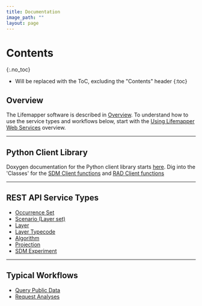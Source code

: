 ```yaml
---
title: Documentation
image_path: ""
layout: page
---
```

# Contents
{:.no_toc}

* Will be replaced with the ToC, excluding the "Contents" header
{:toc}

## Overview

The Lifemapper software is described in [Overview](overview.html).
To understand how to use the service types and workflows below, start with 
the [Using Lifemapper Web Services](/documentation/using) overview.

---

## Python Client Library

Doxygen documentation for the Python client library starts
[here](/docs/clientLibrary).  Dig into the 'Classes' for the 
[SDM Client functions](/docs/clientLibrary/classLmClient_1_1sdm_1_1SDMClient.html) 
and 
[RAD Client functions](/docs/clientLibrary/classLmClient_1_1rad_1_1RADClient.html)

---

## REST API Service Types
 * [Occurrence Set](api.html#/Occurrence_Sets)
 * [Scenario (Layer set)](api.html#/Scenarios)
 * [Layer](api.html#/Layers)
 * [Layer Typecode](api.html#/Type_Codes)
 * [Algorithm](api.html#/Algorithms)
 * [Projection](api.html#/Projections)
 * [SDM Experiment](api.html#/Experiments)

---

## Typical Workflows

 * [Query Public Data](/documentation/query-flow)
 * [Request Analyses](/documentation/analysis-flow)
